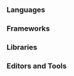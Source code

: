 
<link rel="stylesheet" href="https://cdn.jsdelivr.net/gh/devicons/devicon@v2.15.1/devicon.min.css">
<h3 align="left">Languages</h3>
<h3 align="left">Frameworks</h3>
<h3 align="left">Libraries</h3>
<h3 align="left">Editors and Tools</h3>
<p>
            <i class="devicon-visualstudio-plain colored"></i>
            <i class="devicon-vscode-plain colored"></i>    
 </p>           
       

